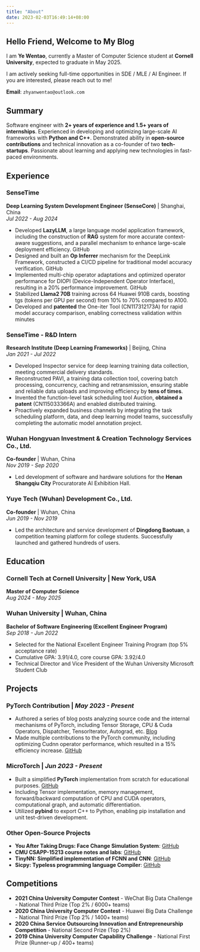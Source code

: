 ```yaml
---
title: "About"
date: 2023-02-03T16:49:14+08:00
---
```


## Hello Friend, Welcome to My Blog

I am **Ye Wentao**, currently a Master of Computer Science student at **Cornell University**, expected to graduate in May 2025.

I am actively seeking full-time opportunities in SDE / MLE / AI Engineer. If you are interested, please reach out to me!

**Email**: `zhyanwentao@outlook.com`

## Summary

Software engineer with **2+ years of experience and 1.5+ years of internships**. Experienced in developing and optimizing large-scale AI frameworks with **Python and C++**. Demonstrated ability in **open-source contributions** and technical innovation as a co-founder of two **tech-startups**. Passionate about learning and applying new technologies in fast-paced environments.

## Experience

### **SenseTime**

**Deep Learning System Development Engineer (SenseCore)** | Shanghai, China  
*Jul 2022 - Aug 2024*

- Developed **LazyLLM**, a large language model application framework, including the construction of **RAG** system for more accurate context-aware suggestions, and a parallel mechanism to enhance large-scale deployment efficiency. GitHub
- Designed and built an **Op Inferrer** mechanism for the DeepLink Framework, constructed a CI/CD pipeline for traditional model accuracy verification. GitHub
- Implemented multi-chip operator adaptations and optimized operator performance for DIOPI (Device-Independent Operator Interface), resulting in a 20% performance improvement. GitHub
- Stabilized **Llama2 70B** training across 64 Huawei 910B cards, boosting tgs (tokens per GPU per second) from 10% to 70% compared to A100.
- Developed and **patented** the One-iter Tool (CN117312173A) for rapid model accuracy comparison, enabling correctness validation within minutes

### **SenseTime - R&D Intern**

**Research Institute (Deep Learning Frameworks)** | Beijing, China  
*Jan 2021 - Jul 2022*

- Developed Inspector service for deep learning training data collection, meeting commercial delivery standards.
- Reconstructed PAVI, a training data collection tool, covering batch processing, concurrency, caching and retransmission, ensuring stable and reliable data uploads and improving efficiency by **tens of times**.
- Invented the function-level task scheduling tool Auction, **obtained a patent** (CN115033366A) and enabled distributed training.
- Proactively expanded business channels by integrating the task scheduling platform, data, and deep learning model teams, successfully completing the automatic model annotation project.

### **Wuhan Hongyuan Investment & Creation Technology Services Co., Ltd.**

**Co-founder** | Wuhan, China  
*Nov 2019 - Sep 2020*

- Led development of software and hardware solutions for the **Henan Shangqiu City** Procuratorate AI Exhibition Hall.

### **Yuye Tech (Wuhan) Development Co., Ltd.**

**Co-founder** | Wuhan, China  
*Jun 2019 - Nov 2019*

- Led the architecture and service development of **Dingdong Baotuan**, a competition teaming platform for college students. Successfully launched and gathered hundreds of users.

## Education

### **Cornell Tech at Cornell University** | New York, USA

**Master of Computer Science**  
*Aug 2024 - May 2025*

### **Wuhan University** | Wuhan, China

**Bachelor of Software Engineering (Excellent Engineer Program)**  
*Sep 2018 - Jun 2022*

- Selected for the National Excellent Engineer Training Program (top 5% acceptance rate)
- Cumulative GPA: 3.91/4.0, core course GPA: 3.92/4.0
- Technical Director and Vice President of the Wuhan University Microsoft Student Club

## Projects

### **PyTorch Contribution** | *May 2023 - Present*

- Authored a series of blog posts analyzing source code and the internal mechanisms of PyTorch, including Tensor Storage, CPU & Cuda Operators, Dispatcher, TensorIterator, Autograd, etc. [Blog](https://wentao.site/categories/pytorch/)
- Made multiple contributions to the PyTorch community, including optimizing Cudnn operator performance, which resulted in a 15% efficiency increase. [GitHub](https://github.com/pytorch/pytorch/issues?q=author%3Ayewentao256)

### **MicroTorch** | *Jun 2023 - Present*

- Built a simplified **PyTorch** implementation from scratch for educational purposes. [GitHub](https://github.com)
- Including Tensor implementation, memory management, forward/backward computation of CPU and CUDA operators, computational graph, and automatic differentiation.
- Utilized **pybind** to export C++ to Python, enabling pip installation and unit test-driven development.

### **Other Open-Source Projects**

- **You After Taking Drugs: Face Change Simulation System**: [GitHub](https://github.com)
- **CMU CSAPP-15213 course notes and labs**: [GitHub](https://github.com)
- **TinyNN: Simplified implementation of FCNN and CNN**: [GitHub](https://github.com)
- **Sicpy: Typeless programming language Compiler**: [GitHub](https://github.com)

## Competitions

- **2021 China University Computer Contest** - WeChat Big Data Challenge - National Third Prize (Top 2% / 6000+ teams)
- **2020 China University Computer Contest** - Huawei Big Data Challenge - National Third Prize (Top 2% / 1400+ teams)
- **2020 China Service Outsourcing Innovation and Entrepreneurship Competition** - National Second Prize (Top 2%)
- **2019 China University Computer Capability Challenge** - National First Prize (Runner-up / 400+ teams)
